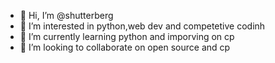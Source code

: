 - 👋 Hi, I’m @shutterberg
- 👀 I’m interested in python,web dev and competetive codinh
- 🌱 I’m currently learning python and imporving on cp
- 💞️ I’m looking to collaborate on open source and cp


<!---
shutterberg/shutterberg is a ✨ special ✨ repository because its `README.md` (this file) appears on your GitHub profile.
You can click the Preview link to take a look at your changes.
--->
